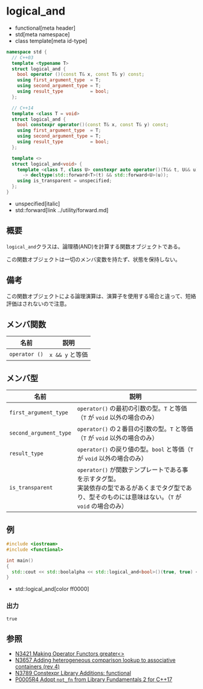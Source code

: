 # logical_and
* functional[meta header]
* std[meta namespace]
* class template[meta id-type]

```cpp
namespace std {
  // C++03
  template <typename T>
  struct logical_and {
    bool operator ()(const T& x, const T& y) const;
    using first_argument_type  = T;
    using second_argument_type = T;
    using result_type          = bool;
  };

  // C++14
  template <class T = void>
  struct logical_and {
    bool constexpr operator()(const T& x, const T& y) const;
    using first_argument_type  = T;
    using second_argument_type = T;
    using result_type          = bool;
  };

  template <>
  struct logical_and<void> {
    template <class T, class U> constexpr auto operator()(T&& t, U&& u) const
      -> decltype(std::forward<T>(t) && std::forward<U>(u));
    using is_transparent = unspecified;
  };
}
```
* unspecified[italic]
* std::forward[link ../utility/forward.md]

## 概要
`logical_and`クラスは、論理積(AND)を計算する関数オブジェクトである。

この関数オブジェクトは一切のメンバ変数を持たず、状態を保持しない。


## 備考
この関数オブジェクトによる論理演算は、演算子を使用する場合と違って、短絡評価はされないので注意。


## メンバ関数

| 名前 | 説明 |
|---------------|-----------------|
| `operator ()` | `x && y` と等価 |


## メンバ型

| 名前 | 説明 |
|--------------------------------------|-------------------------------|
| `first_argument_type`  | `operator()` の最初の引数の型。`T` と等価（`T` が `void` 以外の場合のみ）  | C++17から非推奨 |
| `second_argument_type` | `operator()` の２番目の引数の型。`T` と等価（`T` が `void` 以外の場合のみ）| C++17から非推奨 |
| `result_type`          | `operator()` の戻り値の型。`bool` と等価（`T` が `void` 以外の場合のみ）   | C++17から非推奨 |
| `is_transparent`       | `operator()` が関数テンプレートである事を示すタグ型。<br/>実装依存の型であるがあくまでタグ型であり、型そのものには意味はない。（`T` が `void` の場合のみ） | C++14          |


## 例
```cpp example
#include <iostream>
#include <functional>

int main()
{
  std::cout << std::boolalpha << std::logical_and<bool>()(true, true) << std::endl;
}
```
* std::logical_and[color ff0000]

### 出力
```
true
```

## 参照
- [N3421 Making Operator Functors greater<>](http://www.open-std.org/jtc1/sc22/wg21/docs/papers/2012/n3421.htm)
- [N3657 Adding heterogeneous comparison lookup to associative containers (rev 4)](http://www.open-std.org/jtc1/sc22/wg21/docs/papers/2013/n3657.htm)
- [N3789 Constexpr Library Additions: functional](http://www.open-std.org/jtc1/sc22/wg21/docs/papers/2013/n3789.htm)
- [P0005R4 Adopt `not_fn` from Library Fundamentals 2 for C++17](http://www.open-std.org/jtc1/sc22/wg21/docs/papers/2016/p0005r4.html)
